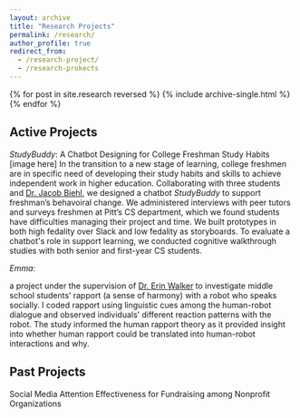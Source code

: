 ```yaml
---
layout: archive
title: "Research Projects"
permalink: /research/
author_profile: true
redirect_from:
  - /research-project/
  - /research-prokects
---
```


{% for post in site.research reversed %}
  {% include archive-single.html %}
{% endfor %}

Active Projects
------

*StudyBuddy*: A Chatbot Designing for College Freshman Study Habits 
[image here]
In the transition to a new stage of learning, college freshmen are in specific need of developing their study habits and skills to achieve independent work in higher education. Collaborating with three students and [Dr. Jacob Biehl](https://jtbiehl.github.io/), we designed a chatbot *StudyBuddy* to support freshman’s behavoiral change. We administered interviews with peer tutors and surveys freshmen at Pitt’s CS department, which we found students have difficulties managing their project and time. We built prototypes in both high fedality over Slack and low fedality as storyboards. To evaluate a chatbot's role in support learning, we conducted cognitive walkthrough studies with both senior and first-year CS students. 

*Emma*: 

a project under the supervision of [Dr. Erin Walker]() to investigate middle school students’ rapport (a sense of harmony) with a robot who speaks socially. I coded rapport using linguistic cues among the human-robot dialogue and observed individuals’ different reaction patterns with the robot. The study informed the human rapport theory as it provided insight into whether human rapport could be translated into human-robot interactions and why. 

Past Projects 
------

Social Media Attention Effectiveness for Fundraising among Nonprofit Organizations




